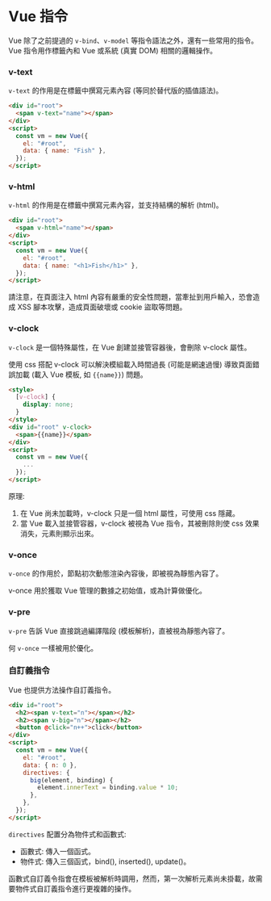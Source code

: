 # Vue 指令

Vue 除了之前提過的 `v-bind`、`v-model` 等指令語法之外，還有一些常用的指令。
Vue 指令用作標籤內和 Vue 或系統 (真實 DOM) 相關的邏輯操作。

### v-text

`v-text` 的作用是在標籤中撰寫元素內容 (等同於替代版的插值語法)。

```html
<div id="root">
  <span v-text="name"></span>
</div>
<script>
  const vm = new Vue({
    el: "#root",
    data: { name: "Fish" },
  });
</script>
```

### v-html

`v-html` 的作用是在標籤中撰寫元素內容，並支持結構的解析 (html)。

```html
<div id="root">
  <span v-html="name"></span>
</div>
<script>
  const vm = new Vue({
    el: "#root",
    data: { name: "<h1>Fish</h1>" },
  });
</script>
```

請注意，在頁面注入 html 內容有嚴重的安全性問題，當牽扯到用戶輸入，恐會造成 XSS 腳本攻擊，造成頁面破壞或 cookie 盜取等問題。

### v-clock

`v-clock` 是一個特殊屬性，在 Vue 創建並接管容器後，會刪除 v-clock 屬性。

使用 css 搭配 v-clock 可以解決模組載入時間過長 (可能是網速過慢) 導致頁面錯誤加載 (載入 Vue 模板, 如 `{{name}}`) 問題。

```html
<style>
  [v-clock] {
    display: none;
  }
</style>
<div id="root" v-clock>
  <span>{{name}}</span>
</div>
<script>
  const vm = new Vue({
    ...
  });
</script>
```

原理:

1. 在 Vue 尚未加載時，v-clock 只是一個 html 屬性，可使用 css 隱藏。
2. 當 Vue 載入並接管容器，v-clock 被視為 Vue 指令，其被刪除則使 css 效果消失，元素則顯示出來。

### v-once

`v-once` 的作用於，節點初次動態渲染內容後，即被視為靜態內容了。

v-once 用於獲取 Vue 管理的數據之初始值，或為計算做優化。

### v-pre

`v-pre` 告訴 Vue 直接跳過編譯階段 (模板解析)，直被視為靜態內容了。

何 `v-once` 一樣被用於優化。

### 自訂義指令

Vue 也提供方法操作自訂義指令。

```html
<div id="root">
  <h2><span v-text="n"></span></h2>
  <h2><span v-big="n"></span></h2>
  <button @click="n++">click</button>
</div>
<script>
  const vm = new Vue({
    el: "#root",
    data: { n: 0 },
    directives: {
      big(element, binding) {
        element.innerText = binding.value * 10;
      },
    },
  });
</script>
```

`directives` 配置分為物件式和函數式:

- 函數式: 傳入一個函式。
- 物件式: 傳入三個函式，bind(), inserted(), update()。

函數式自訂義令指會在模板被解析時調用，然而，第一次解析元素尚未掛載，故需要物件式自訂義指令進行更複雜的操作。
